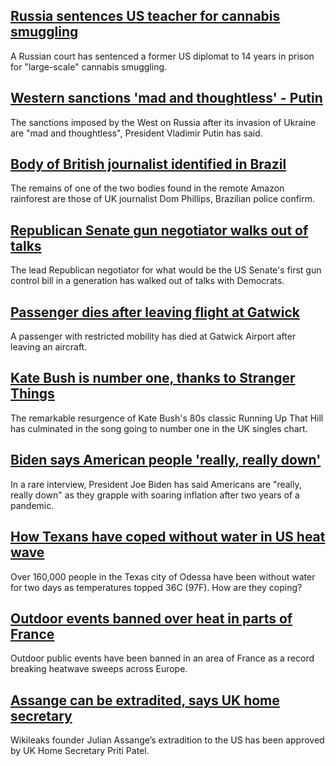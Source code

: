 ## [Russia sentences US teacher for cannabis smuggling](https://www.bbc.com/news/world-us-canada-61849579)
A Russian court has sentenced a former US diplomat to 14 years in prison for "large-scale" cannabis smuggling.
## [Western sanctions 'mad and thoughtless' - Putin](https://www.bbc.com/news/world-europe-61847300)
The sanctions imposed by the West on Russia after its invasion of Ukraine are "mad and thoughtless", President Vladimir Putin has said.
## [Body of British journalist identified in Brazil](https://www.bbc.com/news/world-latin-america-61848789)
The remains of one of the two bodies found in the remote Amazon rainforest are those of UK journalist Dom Phillips, Brazilian police confirm.
## [Republican Senate gun negotiator walks out of talks](https://www.bbc.com/news/world-us-canada-61835918)
The lead Republican negotiator for what would be the US Senate's first gun control bill in a generation has walked out of talks with Democrats.
## [Passenger dies after leaving flight at Gatwick](https://www.bbc.com/news/uk-england-sussex-61837369)
A passenger with restricted mobility has died at Gatwick Airport after leaving an aircraft.
## [Kate Bush is number one, thanks to Stranger Things](https://www.bbc.com/news/entertainment-arts-61843442)
The remarkable resurgence of Kate Bush's 80s classic Running Up That Hill has culminated in the song going to number one in the UK singles chart.
## [Biden says American people 'really, really down'](https://www.bbc.com/news/world-us-canada-61835919)
In a rare interview, President Joe Biden has said Americans are "really, really down" as they grapple with soaring inflation after two years of a pandemic.
## [How Texans have coped without water in US heat wave](https://www.bbc.com/news/world-us-canada-61835109)
Over 160,000 people in the Texas city of Odessa have been without water for two days as temperatures topped 36C (97F). How are they coping?
## [Outdoor events banned over heat in parts of France](https://www.bbc.com/news/world-europe-61838543)
Outdoor public events have been banned in an area of France as a record breaking heatwave sweeps across Europe. 
## [Assange can be extradited, says UK home secretary](https://www.bbc.com/news/uk-61839256)
Wikileaks founder Julian Assange’s extradition to the US has been approved by UK Home Secretary Priti Patel.
